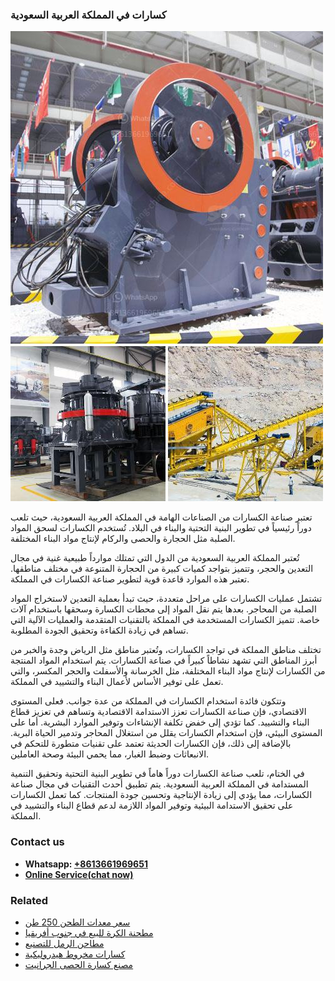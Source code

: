 <h3>كسارات في المملكة العربية السعودية</h3><img src='1701852671.jpg' alt=''><p>تعتبر صناعة الكسارات من الصناعات الهامة في المملكة العربية السعودية، حيث تلعب دوراً رئيسياً في تطوير البنية التحتية والبناء في البلاد. تُستخدم الكسارات لسحق المواد الصلبة مثل الحجارة والحصى والركام لإنتاج مواد البناء المختلفة.</p><p>تُعتبر المملكة العربية السعودية من الدول التي تمتلك موارداً طبيعية غنية في مجال التعدين والحجر، وتتميز بتواجد كميات كبيرة من الحجارة المتنوعة في مختلف مناطقها. تعتبر هذه الموارد قاعدة قوية لتطوير صناعة الكسارات في المملكة.</p><p>تشتمل عمليات الكسارات على مراحل متعددة، حيث تبدأ بعملية التعدين لاستخراج المواد الصلبة من المحاجر. بعدها يتم نقل المواد إلى محطات الكسارة وسحقها باستخدام آلات خاصة. تتميز الكسارات المستخدمة في المملكة بالتقنيات المتقدمة والعمليات الآلية التي تساهم في زيادة الكفاءة وتحقيق الجودة المطلوبة.</p><p>تختلف مناطق المملكة في تواجد الكسارات، وتُعتبر مناطق مثل الرياض وجدة والخبر من أبرز المناطق التي تشهد نشاطاً كبيراً في صناعة الكسارات. يتم استخدام المواد المنتجة من الكسارات لإنتاج مواد البناء المختلفة، مثل الخرسانة والأسفلت والحجر المكسر، والتي تعمل على توفير الأساس لأعمال البناء والتشييد في المملكة.</p><p>وتتكون فائدة استخدام الكسارات في المملكة من عدة جوانب. فعلى المستوى الاقتصادي، فإن صناعة الكسارات تعزز الاستدامة الاقتصادية وتساهم في تعزيز قطاع البناء والتشييد. كما تؤدي إلى خفض تكلفة الإنشاءات وتوفير الموارد البشرية. أما على المستوى البيئي، فإن استخدام الكسارات يقلل من استغلال المحاجر وتدمير الحياة البرية. بالإضافة إلى ذلك، فإن الكسارات الحديثة تعتمد على تقنيات متطورة للتحكم في الانبعاثات وضبط الغبار، مما يحمي البيئة وصحة العاملين.</p><p>في الختام، تلعب صناعة الكسارات دوراً هاماً في تطوير البنية التحتية وتحقيق التنمية المستدامة في المملكة العربية السعودية. يتم تطبيق أحدث التقنيات في مجال صناعة الكسارات، مما يؤدي إلى زيادة الإنتاجية وتحسين جودة المنتجات. كما تعمل الكسارات على تحقيق الاستدامة البيئية وتوفير المواد اللازمة لدعم قطاع البناء والتشييد في المملكة.</p><h3>Contact us</h3><ul><li><strong>Whatsapp:&nbsp;<a href="https://wa.me/8613661969651">+8613661969651</a></strong></li><li><a href="https://swt.shibang-china.com/?git&amp;zhl&amp;كسارات في المملكة العربية السعودية"><strong>Online Service(chat now)</strong></a></li></ul><h3>Related</h3><ul><li><a href='سعر معدات الطحن 250 طن.md'>سعر معدات الطحن 250 طن</a></li><li><a href='مطحنة الكرة للبيع في جنوب أفريقيا.md'>مطحنة الكرة للبيع في جنوب أفريقيا</a></li><li><a href='مطاحن الرمل للتصنيع.md'>مطاحن الرمل للتصنيع</a></li><li><a href='كسارات مخروط هيدروليكية.md'>كسارات مخروط هيدروليكية</a></li><li><a href='مصنع كسارة الحصى الجرانيت.md'>مصنع كسارة الحصى الجرانيت</a></li></ul>